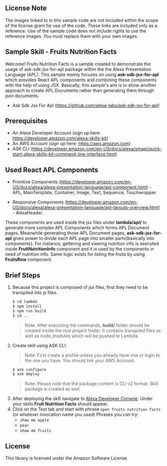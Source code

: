 ## License Note
The images linked to in this sample code are not included within the scope of the license grant for use of the code. These links are included only as a reference. Use of the sample code does not include rights to use the reference images. You must replace them with your own images.

## Sample Skill - Fruits Nutrition Facts

Welcome! Fruits Nutrition Facts is a sample created to demonstrate the usage of ask-sdk-jsx-for-apl package within the the Alexa Presentation Language (APL). This sample mainly focuses on using **ask-sdk-jsx-for-apl** which provides React APL components and combining these components with the help of using JSX. Basically, this sample's aim is to show another approach to create APL Documents rather than generating them through json documents.

* Ask Sdk Jsx For Apl (https://github.com/alexa-labs/ask-sdk-jsx-for-apl)

## Prerequisites

* An Alexa Developer Account (sign up here: https://developer.amazon.com/alexa-skills-kit)
* An AWS Account (sign up here: https://aws.amazon.com)
* ASK CLI (https://developer.amazon.com/en-US/docs/alexa/smapi/quick-start-alexa-skills-kit-command-line-interface.html)

## Used React APL Components

* Primitive Components (https://developer.amazon.com/en-US/docs/alexa/alexa-presentation-language/apl-component.html) - APL, MainTemplate, Container, Image, Text, Sequence, Touchwrapper.

* Responsive Components (https://developer.amazon.com/en-US/docs/alexa/alexa-presentation-language/apl-layouts-overview.html) - AlexaHeader.

These components are used inside the jsx files under **lambda/apl/** to generate more complex APL Components which forms APL Document pages. Meanwhile generating those APL Document pages, **ask-sdk-jsx-for-apl** gives power to divide each APL page into smaller parts(basically into components). For instance, gettering and viewing nutrition info is executed inside **FruitNutritionInfo** component and it is used by the components in need of nutrition info. Same logic exists for listing the fruits by using **FruitsRow** component.

## Brief Steps

1. Because this project is composed of jsx files, first they need to be transpiled into js files.
    ```sh
    $ cd lambda
    $ npm install
    $ npm run build
    $ cd ..
    ```
    > Note: After executing the commands, **build/** folder should be created inside the root project folder. It contains transpiled files as well as node_modules which will be pushed to Lambda.
1. Create skill using ASK CLI.
    > Note: First create a profile unless you already have one or login to the one you have. You should link your AWS Account.
    ```sh
    $ ask configure
    $ ask deploy
    ```
    > Note: Please note that the package content is CLI v2 format. Skill package is created as well.
1. After deploying the skill navigate to [Alexa Developer Console](https://developer.amazon.com/alexa/console/ask). Under your skills **Fruit Nutrition Facts** should appear.
1. Click on the Test tab and start with phrase `open fruits nutrition facts` (or whatever invocation name you used)
    Phrases you can try:
    * `show me apple`
    * `pear`
    * `show me fruits`

## License

This library is licensed under the Amazon Software License.